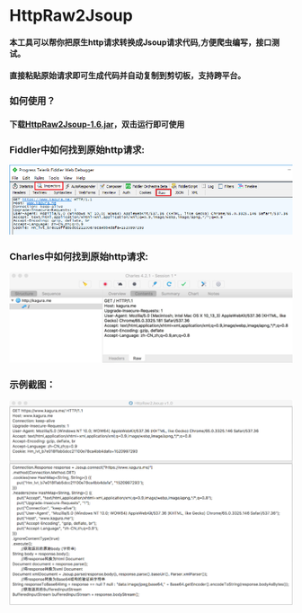 # HttpRaw2Jsoup

#### 本工具可以帮你把原生http请求转换成Jsoup请求代码,方便爬虫编写，接口测试。
#### 直接粘贴原始请求即可生成代码并自动复制到剪切板，支持跨平台。
### 如何使用？
#### 下载[HttpRaw2Jsoup-1.6.jar](https://github.com/KingFalse/HttpRaw2Jsoup/releases/download/v1.6/HttpRaw2Jsoup-1.6.jar)，双击运行即可使用
### Fiddler中如何找到原始http请求:
![](screenshots/2.png)
### Charles中如何找到原始http请求:
![](screenshots/3.png)
### 示例截图：
![](screenshots/1.png)
